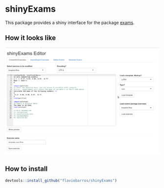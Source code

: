 # shinyExams

This package provides a shiny interface for the package [exams](https://cran.r-project.org/web/packages/exams/index.html).

## How it looks like

![alt text](https://github.com/flaviobarros/shinyExams/blob/master/man/shinyExams.gif)

## How to install

   ```R
   devtools::install_github("flaviobarros/shinyExams")
   ```
